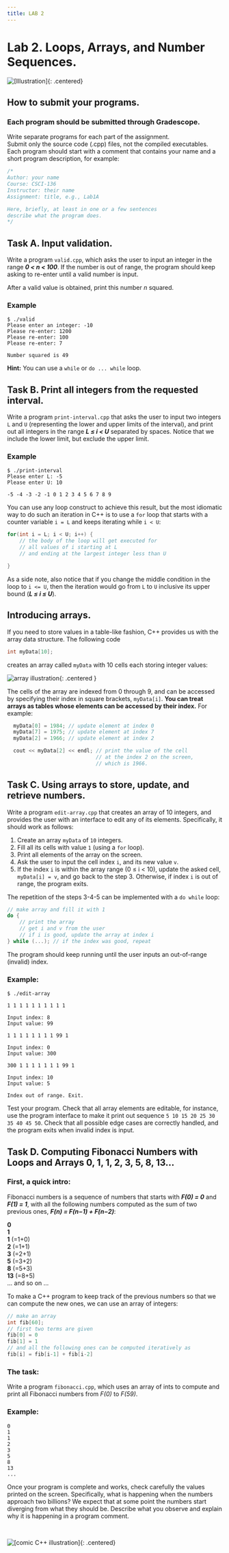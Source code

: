 ```yaml
---  
title: LAB 2  
---      
```

  
# Lab 2. Loops, Arrays, and Number Sequences.

![\[Illustration\]](https://i.imgur.com/FqNnAhM.jpg){: .centered}

## How to submit your programs.

### Each program should be submitted through Gradescope.

Write separate programs for each part of the assignment.   
Submit only the source code (.cpp) files, not the compiled executables.     
Each program should start with a comment that contains your name and a short program description, for example:

```c++
/*
Author: your name
Course: CSCI-136
Instructor: their name
Assignment: title, e.g., Lab1A

Here, briefly, at least in one or a few sentences
describe what the program does.
*/
```

## Task A. Input validation.
Write a program `valid.cpp`, which asks the user to input an integer in the range _**0 < n < 100**_. 
If the number is out of range, the program should keep asking to re-enter until a valid number is input.

After a valid value is obtained, print this number _n_ squared.

### Example
```
$ ./valid
Please enter an integer: -10
Please re-enter: 1200
Please re-enter: 100
Please re-enter: 7

Number squared is 49
```

**Hint:** You can use a `while` or `do ... while` loop.

## Task B. Print all integers from the requested interval.

Write a program `print-interval.cpp` that asks the user to input two integers `L` and `U` (representing the lower and upper limits of the interval),
and print out all integers in the range _**L&nbsp;&le;&nbsp;i&nbsp;<&nbsp;U**_ separated by spaces.
Notice that we include the lower limit, but exclude the upper limit.

### Example
```
$ ./print-interval
Please enter L: -5
Please enter U: 10

-5 -4 -3 -2 -1 0 1 2 3 4 5 6 7 8 9
```
You can use any loop construct to achieve this result, 
but the most idiomatic way to do such an iteration in C++ is to use a `for` loop that starts 
with a counter variable `i = L` and keeps iterating while `i < U`:

```c++
for(int i = L; i < U; i++) {
    // the body of the loop will get executed for 
    // all values of i starting at L
    // and ending at the largest integer less than U

}
```

As a side note, also notice that if you change the middle condition in the loop to `i <= U`, 
then the iteration would go from `L` to `U` inclusive its upper bound (_**L &le; i &le; U**_).

## Introducing arrays.

If you need to store values in a table-like fashion, C++ provides us with the array data structure.
The following code

```c++
int myData[10];
```
creates an array called `myData` with 10 cells each storing integer values:

![array illustration](https://i.imgur.com/uGeFMck.png){: .centered }

The cells of the array are indexed from 0 through 9, and can be accessed by specifying their index in square brackets,
`myData[i]`. **You can treat arrays as tables whose elements can be accessed by their index.**  For example:

```c++
  myData[0] = 1984; // update element at index 0
  myData[7] = 1975; // update element at index 7
  myData[2] = 1966; // update element at index 2

  cout << myData[2] << endl; // print the value of the cell
                             // at the index 2 on the screen, 
                             // which is 1966.
```

## Task C. Using arrays to store, update, and retrieve numbers.

Write a program `edit-array.cpp` that creates an array of 10 integers, and provides the user with an interface to edit any of its elements. 
Specifically, it should work as follows:

1. Create an array `myData` of `10` integers.
2. Fill all its cells with value `1` (using a `for` loop).
3. Print all elements of the array on the screen.
4. Ask the user to input the cell index `i`, and its new value `v`. 
5. If the index `i` is within the array range (0 &le; i < 10), update the asked cell, `myData[i] = v`, and go back to the step 3.
Otherwise, if index `i` is out of range, the program exits.

The repetition of the steps 3-4-5 can be implemented with a `do while` loop:

```c++
// make array and fill it with 1
do {
    // print the array
    // get i and v from the user
    // if i is good, update the array at index i
} while (...); // if the index was good, repeat
```

The program should keep running until the user inputs an out-of-range (invalid) index.


### Example:

```
$ ./edit-array

1 1 1 1 1 1 1 1 1 1

Input index: 8
Input value: 99

1 1 1 1 1 1 1 1 99 1

Input index: 0
Input value: 300

300 1 1 1 1 1 1 1 99 1

Input index: 10
Input value: 5

Index out of range. Exit.

```

Test your program. Check that all array elements are editable, for instance, use the program interface to make it print out sequence 
`5 10 15 20 25 30 35 40 45 50`. Check that all possible edge cases are correctly handled, and the program exits when invalid index is input. 


## Task D. Computing Fibonacci Numbers with Loops and Arrays 0, 1, 1, 2, 3, 5, 8, 13...

### First, a quick intro:

Fibonacci numbers is a sequence of numbers that starts with _**F(0) = 0**_ and _**F(1) = 1**_, 
with all the following numbers computed as the sum of two previous ones, _**F(n) = F(n&minus;1) + F(n&minus;2)**_:

**0**  
**1**   
**1** (=1+0)   
**2** (=1+1)   
**3** (=2+1)   
**5** (=3+2)   
**8** (=5+3)   
**13** (=8+5)   
 ... and so on ...   

To make a C++ program to keep track of the previous numbers so that we can compute the new ones,
we can use an array of integers:

```c++
// make an array
int fib[60];
// first two terms are given
fib[0] = 0
fib[1] = 1
// and all the following ones can be computed iteratively as
fib[i] = fib[i-1] + fib[i-2]
```

### The task:
Write a program `fibonacci.cpp`, which uses an array of ints to compute and print all Fibonacci numbers from _F(0)_ to _F(59)_.

### Example:
```
0 
1 
1 
2 
3 
5 
8 
13 
...
```

Once your program is complete and works, check carefully the values printed on the screen. Specifically, what is happening when 
the numbers approach two billions? We expect that at some point the numbers start diverging from what they should be.
Describe what you observe and explain why it is happening in a program comment. 

<br />

![\[comic C++ illustration\]](https://i.imgur.com/Rbogafe.jpg){: .centered}

<br />
